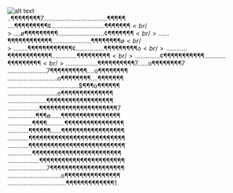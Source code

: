 ![alt text](https://media1.giphy.com/media/kFOKXrYDZj8MfwLJp9/giphy.gif)<br>
..¶¶¶¶¶¶¶¶7………………………………$¶¶¶¶¶$<br />
….¶¶¶¶¶¶¶¶¶¢…………………………¶¶¶¶¶¶¶$<br />
….ø¶¶¶¶¶$¶¶¶¶……………………..¢¶¶¶¶¶¶¶$<br />
……¶¶¶¶¶¶¶¶¶¶¶¶………………….¶¶¶¶¶¶¶¶ø<br />
……..¶¶¶¶¶¶¶¶¶¶¶¶¢…………….¶¶¶¶¶¶¶¶¶o<br />
…………¶¶¶¶¶¶¶¶¶¶¶¶…………..¶¶¶¶¶¶¶¶¶<br />
…………..¢¶¶¶¶¶¶¶¶¶¶¶…………¶¶¶¶¶¶¶¶¶<br />
………………¶¶¶¶¶$¶¶¶¶¶7……o¶¶¶¶¶¶¶¶7<br />
………………….7¶¶¶¶¶¶¶¶¶¶….o¶¶¶¶¶¶¶¶<br />
……………………….o¶¶¶¶¶¶¶¶….¶¶¶¶¶¶¶<br />
………………………………….$¶¶¶o¶¶¶¶¶¶<br />
……………………….o¶¶¶¶¶¶¶¶¶¶¶¶¶¶<br />
………………….¶¶¶¶¶¶¶¶¶¶¶¶¶¶¶¶¶¶<br />
………………¶¶¶¶¶¶¶¶¶¶¶¶¶¶¶¶¶¶¶¶¶7<br />
…………….¶¶¶ø……¶¶¶¶¶¶¶¶¶¶¶¶¶¶¶¶<br />
…………..¶¶¶¶……….¶¶¶¶¶¶¶¶¶¶¶¶¶¶¶¶<br />
…………¶¶¶¶¶¶……¶¶¶¶¶¶¶¶¶¶¶¶¶¶¶¶¶<br />
…………¶¶¶¶¶¶¶¶¶¶¶¶¶¶¶¶¶¶¶¶¶¶¶¶¶¶<br />
…………¶¶¶¶¶¶¶¶¶¶¶¶¶¶¶¶¶¶¶¶¶¶¶¶¶¶<br />
…………..¶¶¶¶¶¶¶¶¶¶¶¶¶¶¶¶¶¶¶¶¶¶¶¶<br />
………………¶¶¶¶¶¶¶¶¶¶¶¶¶¶¶¶¶¶¶¶¶¶¶<br />
………………….7¶¶¶¶¶¶¶¶¶¶¶¶¶¶¶¶¶¶¶¶<br />
…………………………o¶¶¶¶¶¶¶¶¶¶¶¶¶¶¶<br />
……………………………¶¶¶¶¶¶¶¶¶¶¶¶¶1<br />
